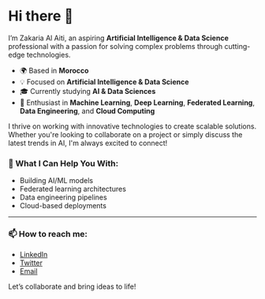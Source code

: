 # Hi there 👋

I’m Zakaria Al Aiti, an aspiring **Artificial Intelligence & Data Science** professional with a passion for solving complex problems through cutting-edge technologies.

- 🌍 Based in **Morocco**
- 💡 Focused on **Artificial Intelligence & Data Science**
- 🎓 Currently studying **AI & Data Sciences**
- 🤖 Enthusiast in **Machine Learning**, **Deep Learning**, **Federated Learning**, **Data Engineering**, and **Cloud Computing**

I thrive on working with innovative technologies to create scalable solutions. Whether you're looking to collaborate on a project or simply discuss the latest trends in AI, I'm always excited to connect!

### 🌟 What I Can Help You With:
- Building AI/ML models
- Federated learning architectures
- Data engineering pipelines
- Cloud-based deployments

---

### 📫 How to reach me:
- [LinkedIn]((https://www.linkedin.com/in/zakaria-aliti-b54287210/))
- [Twitter]((https://x.com/aliti_zakaria))
- [Email](zakariaaliti00@gmail.com)

Let’s collaborate and bring ideas to life!
